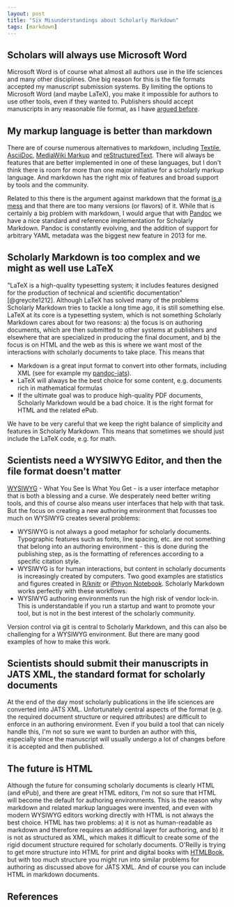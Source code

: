 ```yaml
---
layout: post
title: "Six Misunderstandings about Scholarly Markdown"
tags: [markdown]
---
```


## Scholars will always use Microsoft Word
Microsoft Word is of course what almost all authors use in the life sciences and many other disciplines. One big reason for this is the file formats accepted my manuscript submission systems. By limiting the options to Microsoft Word (and maybe LaTeX), you make it impossible for authors to use other tools, even if they wanted to. Publishers should accept manuscripts in any reasonable file format, as I have [argued before](http://blog.martinfenner.org/2013/11/17/the-grammar-of-scholarly-communication/).

## My markup language is better than markdown
There are of course numerous alternatives to markdown, including [Textile](http://txstyle.org/), [AsciiDoc](http://www.methods.co.nz/asciidoc/), [MediaWiki Markup](http://www.mediawiki.org/wiki/Help:Formatting) and [reStructuredText](http://docutils.sourceforge.net/docs/ref/rst/introduction.html). There will always be features that are better implemented in one of these languages, but I don't think there is room for more than one major initiative for a scholarly markup language. And markdown has the right mix of features and broad support by tools and the community.

Related to this there is the argument against markdown that the format [is a mess](http://blog.codinghorror.com/the-future-of-markdown/) and that there are too many versions (or flavors) of it. While that is certainly a big problem with markdown, I would argue that with [Pandoc](http://johnmacfarlane.net/pandoc/) we have a nice standard and reference implementation for Scholarly Markdown. Pandoc is constantly evolving, and the addition of support for arbitrary YAML metadata was the biggest new feature in 2013 for me.

## Scholarly Markdown is too complex and we might as well use LaTeX
"LaTeX is a high-quality typesetting system; it includes features designed for the production of technical and scientific documentation" [@greycite1212]. Although LaTeX has solved many of the problems Scholarly Markdown tries to tackle a long time ago, it is still something else. LaTeX at its core is a typesetting system, which is not something Scholarly Markdown cares about for two reasons: a) the focus is on authoring documents, which are then submitted to other systems at publishers and elsewhere that are specialized in producing the final document, and b) the focus is on HTML and the web as this is where we want most of the interactions with scholarly documents to take place. This means that

* Markdown is a great input format to convert into other formats, including XML (see for example my [pandoc-jats](https://github.com/mfenner/pandoc-jats)).
* LaTeX will always be the best choice for some content, e.g. documents rich in mathematical formulas
* If the ultimate goal was to produce high-quality PDF documents, Scholarly Markdown would be a bad choice. It is the right format for HTML and the related ePub.

We have to be very careful that we keep the right balance of simplicity and features in Scholarly Markdown. This means that sometimes we should just include the LaTeX code, e.g. for math.

## Scientists need a WYSIWYG Editor, and then the file format doesn't matter
[WYSIWYG](http://en.wikipedia.org/wiki/WYSIWYG) - What You See Is What You Get - is a user interface metaphor that is both a blessing and a curse. We desperately need better writing tools, and this of course also means user interfaces that help with that task. But the focus on creating a new authoring environment that focusses too much on WYSIWYG creates several problems:

* WYSIWYG is not always a good metaphor for scholarly documents. Typographic features such as fonts, line spacing, etc. are not something that belong into an authoring environment - this is done during the publishing step, as is the formatting of references according to a specific citation style.
* WYSIWYG is for human interactions, but content in scholarly documents is increasingly created by computers. Two good examples are statistics and figures created in [R/knitr](http://yihui.name/knitr/) or [iPthyon Notebook](http://ipython.org/notebook.html). Scholarly Markdown works perfectly with these workflows.
* WYSIWYG authoring environments run the high risk of vendor lock-in. This is understandable if you run a startup and want to promote your tool, but is not in the best interest of the scholarly community.

Version control via git is central to Scholarly Markdown, and this can also be challenging for a WYSIWYG environment. But there are many good examples of how to make this work.

## Scientists should submit their manuscripts in JATS XML, the standard format for scholarly documents
At the end of the day most scholarly publications in the life sciences are converted into JATS XML. Unfortunately central aspects of the format (e.g. the required document structure or required attributes) are difficult to enforce in an authoring environment. Even if you build a tool that can nicely handle this, I'm not so sure we want to burden an author with this, especially since the manuscript will usually undergo a lot of changes before it is accepted and then published.

## The future is HTML
Although the future for consuming scholarly documents is clearly HTML (and ePub), and there are great HTML editors, I'm not so sure that HTML will become the default for authoring environments. This is the reason why markdown and related markup languages were invented, and even with modern WYSIWYG editors working directly with HTML is not always the best choice. HTML has two problems: a) it is not as human-readable as markdown and therefore requires an additional layer for authoring, and b) it is not as structured as XML, which makes it difficult to create some of the rigid document structure required for scholarly documents. O'Reilly is trying to get more structure into HTML for print and digital books with [HTMLBook](https://github.com/oreillymedia/htmlbook), but with too much structure you might run into similar problems for authoring as discussed above for JATS XML. And of course you can include HTML in markdown documents.

## References